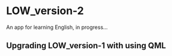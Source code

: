 # LOW_version-2
An app for learning English, in progress...
## Upgrading LOW_version-1 with using QML
